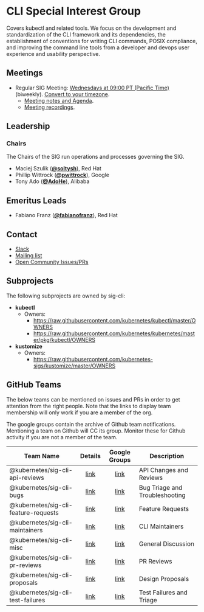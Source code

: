 <!---
This is an autogenerated file!

Please do not edit this file directly, but instead make changes to the
sigs.yaml file in the project root.

To understand how this file is generated, see https://git.k8s.io/community/generator/README.md
--->
# CLI Special Interest Group

Covers kubectl and related tools. We focus on the development and standardization of the CLI framework and its dependencies, the establishment of conventions for writing CLI commands, POSIX compliance, and improving the command line tools from a developer and devops user experience and usability perspective.

## Meetings
* Regular SIG Meeting: [Wednesdays at 09:00 PT (Pacific Time)](https://docs.google.com/document/d/1FQx0BPlkkl1Bn0c9ocVBxYIKojpmrS1CFP5h0DI68AE/edit) (biweekly). [Convert to your timezone](http://www.thetimezoneconverter.com/?t=09:00&tz=PT%20%28Pacific%20Time%29).
  * [Meeting notes and Agenda](https://docs.google.com/document/d/1r0YElcXt6G5mOWxwZiXgGu_X6he3F--wKwg-9UBc29I/edit?usp=sharing).
  * [Meeting recordings](https://www.youtube.com/playlist?list=PL69nYSiGNLP28HaTzSlFe6RJVxpFmbUvF).

## Leadership

### Chairs
The Chairs of the SIG run operations and processes governing the SIG.

* Maciej Szulik (**[@soltysh](https://github.com/soltysh)**), Red Hat
* Phillip Wittrock (**[@pwittrock](https://github.com/pwittrock)**), Google
* Tony Ado (**[@AdoHe](https://github.com/AdoHe)**), Alibaba

## Emeritus Leads

* Fabiano Franz (**[@fabianofranz](https://github.com/fabianofranz)**), Red Hat

## Contact
* [Slack](https://kubernetes.slack.com/messages/sig-cli)
* [Mailing list](https://groups.google.com/forum/#!forum/kubernetes-sig-cli)
* [Open Community Issues/PRs](https://github.com/kubernetes/community/labels/sig%2Fcli)

## Subprojects

The following subprojects are owned by sig-cli:
- **kubectl**
  - Owners:
    - https://raw.githubusercontent.com/kubernetes/kubectl/master/OWNERS
    - https://raw.githubusercontent.com/kubernetes/kubernetes/master/pkg/kubectl/OWNERS
- **kustomize**
  - Owners:
    - https://raw.githubusercontent.com/kubernetes-sigs/kustomize/master/OWNERS

## GitHub Teams

The below teams can be mentioned on issues and PRs in order to get attention from the right people.
Note that the links to display team membership will only work if you are a member of the org.

The google groups contain the archive of Github team notifications.
Mentioning a team on Github will CC its group.
Monitor these for Github activity if you are not a member of the team.

| Team Name | Details | Google Groups | Description |
| --------- |:-------:|:-------------:|  ----------- |
| @kubernetes/sig-cli-api-reviews | [link](https://github.com/orgs/kubernetes/teams/sig-cli-api-reviews) | [link](https://groups.google.com/forum/#!forum/kubernetes-sig-cli-api-reviews) | API Changes and Reviews |
| @kubernetes/sig-cli-bugs | [link](https://github.com/orgs/kubernetes/teams/sig-cli-bugs) | [link](https://groups.google.com/forum/#!forum/kubernetes-sig-cli-bugs) | Bug Triage and Troubleshooting |
| @kubernetes/sig-cli-feature-requests | [link](https://github.com/orgs/kubernetes/teams/sig-cli-feature-requests) | [link](https://groups.google.com/forum/#!forum/kubernetes-sig-cli-feature-requests) | Feature Requests |
| @kubernetes/sig-cli-maintainers | [link](https://github.com/orgs/kubernetes/teams/sig-cli-maintainers) | [link](https://groups.google.com/forum/#!forum/kubernetes-sig-cli-maintainers) | CLI Maintainers |
| @kubernetes/sig-cli-misc | [link](https://github.com/orgs/kubernetes/teams/sig-cli-misc) | [link](https://groups.google.com/forum/#!forum/kubernetes-sig-cli-misc) | General Discussion |
| @kubernetes/sig-cli-pr-reviews | [link](https://github.com/orgs/kubernetes/teams/sig-cli-pr-reviews) | [link](https://groups.google.com/forum/#!forum/kubernetes-sig-cli-pr-reviews) | PR Reviews |
| @kubernetes/sig-cli-proposals | [link](https://github.com/orgs/kubernetes/teams/sig-cli-proposals) | [link](https://groups.google.com/forum/#!forum/kubernetes-sig-cli-proposals) | Design Proposals |
| @kubernetes/sig-cli-test-failures | [link](https://github.com/orgs/kubernetes/teams/sig-cli-test-failures) | [link](https://groups.google.com/forum/#!forum/kubernetes-sig-cli-test-failures) | Test Failures and Triage |

<!-- BEGIN CUSTOM CONTENT -->

<!-- END CUSTOM CONTENT -->
